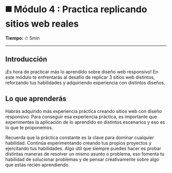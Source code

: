 # ◼️ Módulo 4 : Practica replicando sitios web reales

**Tiempo:** ⏱ 5min

---

## Introducción

¡Es hora de practicar más lo aprendido sobre diseño web responsivo! En este módulo  te enfrentarás al desafío de replicar 3 sitios web distintos, reforzando tus habilidades y adquiriendo experiencia con distintos diseños.

## Lo que aprenderás

Habrás adquirido más experiencia práctica creando sitios web con diseño responsivo. Para conseguir esa experiencia práctica, es  importante que experimentes la aplicación de lo aprendido en distintos escenarios y eso es lo que te proponemos.

Recuerda que la práctica constante es la clave para dominar cualquier habilidad. Continúa experimentando creando tus propios proyectos y ejercitando tus habilidades. Algo útil que siempre puedes hacer es probar distintas maneras de resolver un mismo asunto o problema, eso fomenta tu habilidad de solucionar problemas y de pensar creativamente sobre algo que estás recién aprendiendo. 

